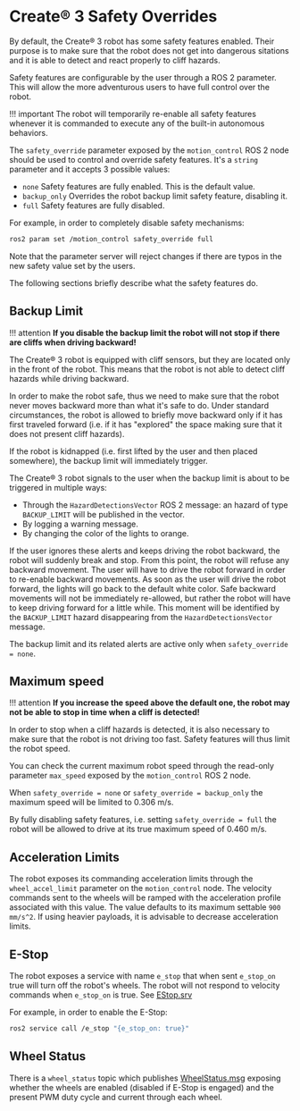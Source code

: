 # Create® 3 Safety Overrides

By default, the Create® 3 robot has some safety features enabled.
Their purpose is to make sure that the robot does not get into dangerous sitations and it is able to detect and react properly to cliff hazards.

Safety features are configurable by the user through a ROS 2 parameter.
This will allow the more adventurous users to have full control over the robot.

!!! important 
    The robot will temporarily re-enable all safety features whenever it is commanded to execute any of the built-in autonomous behaviors.

The `safety_override` parameter exposed by the `motion_control` ROS 2 node should be used to control and override safety features.
It's a `string` parameter and it accepts 3 possible values:

 - `none` Safety features are fully enabled. This is the default value. 
 - `backup_only` Overrides the robot backup limit safety feature, disabling it.
 - `full` Safety features are fully disabled.

For example, in order to completely disable safety mechanisms:

```bash
ros2 param set /motion_control safety_override full
```

Note that the parameter server will reject changes if there are typos in the new safety value set by the users.

The following sections briefly describe what the safety features do.

## Backup Limit

!!! attention 
    **If you disable the backup limit the robot will not stop if there are cliffs when driving backward!**

The Create® 3 robot is equipped with cliff sensors, but they are located only in the front of the robot.
This means that the robot is not able to detect cliff hazards while driving backward.

In order to make the robot safe, thus we need to make sure that the robot never moves backward more than what it's safe to do.
Under standard circumstances, the robot is allowed to briefly move backward only if it has first traveled forward (i.e. if it has "explored" the space making sure that it does not present cliff hazards).

If the robot is kidnapped (i.e. first lifted by the user and then placed somewhere), the backup limit will immediately trigger.

The Create® 3 robot signals to the user when the backup limit is about to be triggered in multiple ways:
 
 - Through the `HazardDetectionsVector` ROS 2 message: an hazard of type `BACKUP_LIMIT` will be published in the vector.
 - By logging a warning message.
 - By changing the color of the lights to orange.

If the user ignores these alerts and keeps driving the robot backward, the robot will suddenly break and stop.
From this point, the robot will refuse any backward movement.
The user will have to drive the robot forward in order to re-enable backward movements.
As soon as the user will drive the robot forward, the lights will go back to the default white color.
Safe backward movements will not be immediately re-allowed, but rather the robot will have to keep driving forward for a little while.
This moment will be identified by the `BACKUP_LIMIT` hazard disappearing from the `HazardDetectionsVector` message.

The backup limit and its related alerts are active only when `safety_override = none`.

## Maximum speed

!!! attention
    **If you increase the speed above the default one, the robot may not be able to stop in time when a cliff is detected!**

In order to stop when a cliff hazards is detected, it is also necessary to make sure that the robot is not driving too fast.
Safety features will thus limit the robot speed.

You can check the current maximum robot speed through the read-only parameter `max_speed` exposed by the `motion_control` ROS 2 node.

When `safety_override = none` or `safety_override = backup_only` the maximum speed will be limited to 0.306 m/s.

By fully disabling safety features, i.e. setting `safety_override = full` the robot will be allowed to drive at its true maximum speed of 0.460 m/s.

## Acceleration Limits

The robot exposes its commanding acceleration limits through the `wheel_accel_limit` parameter on the `motion_control` node.
The velocity commands sent to the wheels will be ramped with the acceleration profile associated with this value.
The value defaults to its maximum settable `900 mm/s^2`.  If using heavier payloads, it is advisable to decrease acceleration limits.

## E-Stop

The robot exposes a service with name `e_stop` that when sent `e_stop_on` true will turn off the robot's wheels.
The robot will not respond to velocity commands when `e_stop_on` is true.
See [EStop.srv](https://github.com/iRobotEducation/irobot_create_msgs/blob/main/srv/EStop.srv)

For example, in order to enable the E-Stop:

```bash
ros2 service call /e_stop "{e_stop_on: true}"
```

## Wheel Status

There is a `wheel_status` topic which publishes [WheelStatus.msg](https://github.com/iRobotEducation/irobot_create_msgs/blob/main/msg/WheelStatus.msg)
exposing whether the wheels are enabled (disabled if E-Stop is engaged) and the present PWM duty cycle and current through each wheel.
